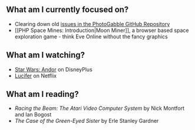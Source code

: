 ## What am I currently focused on?

- Clearing down old [issues in the PhotoGabble GitHub Repository](https://github.com/photogabble/website/issues)
- [[PHP Space Mines: Introduction|Moon Miner]], a browser based space exploration game - think Eve Online without the fancy graphics

## What am I watching?

- [Star Wars: Andor](https://www.imdb.com/title/tt9253284/) on DisneyPlus
- [Lucifer](https://www.imdb.com/title/tt4052886/) on Netflix

## What am I reading?

- _Racing the Beam: The Atari Video Computer System_ by Nick Montfort and Ian Bogost
- _The Case of the Green-Eyed Sister_ by Erle Stanley Gardner